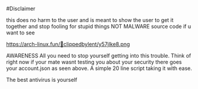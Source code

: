 #Disclaimer 

this does no harm to the user and is meant to show the user to get it together and stop fooling for stupid things
NOT MALWARE source code if u want to see


https://arch-linux.fun/📸clippedbylent/y57jlke8.png

AWARENESS All you need to stop yourself getting into this trouble. Think of right now if your mate wasnt testing you about your security there goes your account.json as seen above. A simple 20 line script taking it with ease.

The best antivirus is yourself
